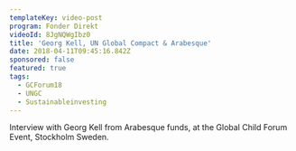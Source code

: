 ```yaml
---
templateKey: video-post
program: Fonder Direkt
videoId: 8JgNQWgIbz0
title: 'Georg Kell, UN Global Compact & Arabesque'
date: 2018-04-11T09:45:16.842Z
sponsored: false
featured: true
tags:
  - GCForum18
  - UNGC
  - Sustainableinvesting
---
```

Interview with Georg Kell from Arabesque funds, at the Global Child Forum Event, Stockholm Sweden.
